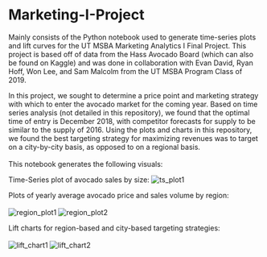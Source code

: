 # Marketing-I-Project
Mainly consists of the Python notebook used to generate time-series plots and lift curves for the UT MSBA Marketing Analytics I Final Project.
This project is based off of data from the Hass Avocado Board (which can also be found on Kaggle) and was done in collaboration with Evan David, Ryan Hoff, Won Lee, and Sam Malcolm from the UT MSBA Program Class of 2019.

In this project, we sought to determine a price point and marketing strategy with which to enter the avocado market for the coming year. Based on time series analysis (not detailed in this repository), we found that the optimal time of entry is December 2018, with competitor forecasts for supply to be similar to the supply of 2016. Using the plots and charts in this repository, we found the best targeting strategy for maximizing revenues was to target on a city-by-city basis, as opposed to on a regional basis. 
<br>
<br>
This notebook generates the following visuals:

Time-Series plot of avocado sales by size:
![ts_plot1](/sales_time-series.png)

Plots of yearly average avocado price and sales volume by region:
<br>
<br>
![region_plot1](/price_by_region.png)
![region_plot2](/volume_by_region.png)

Lift charts for region-based and city-based targeting strategies:
<br>
<br>
![lift_chart1](/lift_curve_region.png)
![lift_chart2](/lift_curve_city.png)
